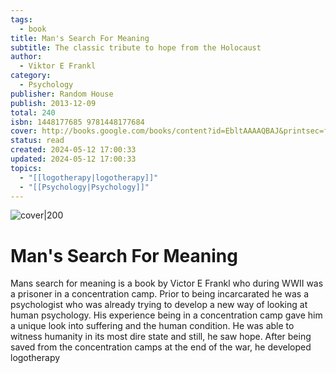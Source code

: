 ```yaml
---
tags:
  - book
title: Man's Search For Meaning
subtitle: The classic tribute to hope from the Holocaust
author:
  - Viktor E Frankl
category:
  - Psychology
publisher: Random House
publish: 2013-12-09
total: 240
isbn: 1448177685 9781448177684
cover: http://books.google.com/books/content?id=EbltAAAAQBAJ&printsec=frontcover&img=1&zoom=1&edge=curl&source=gbs_api
status: read
created: 2024-05-12 17:00:33
updated: 2024-05-12 17:00:33
topics:
  - "[[logotherapy|logotherapy]]"
  - "[[Psychology|Psychology]]"
---
```


![cover|200](http://books.google.com/books/content?id=EbltAAAAQBAJ&printsec=frontcover&img=1&zoom=1&edge=curl&source=gbs_api)
# Man's Search For Meaning
Mans search for meaning is a book by Victor E Frankl who during WWII was a prisoner in a concentration camp. Prior to being incarcarated he was a psychologist who was already trying to develop a new way of looking at human psychology. His experience being in a concentration camp gave him a unique look into suffering and the human condition. He was able to witness humanity in its most dire state and still, he saw hope. After being saved from the concentration camps at the end of the war, he developed logotherapy